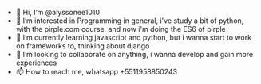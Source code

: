 - 👋 Hi, I’m @alyssonee1010
- 👀 I’m interested in Programming in general, i've study a bit of python, with the pirple.com course, and now i'm doing the ES6 of pirple
- 🌱 I’m currently learning javascript and python, but i wanna start to work on frameworks to, thinking about django
- 💞️ I’m looking to collaborate on anything, i wanna develop and gain more experiences
- 📫 How to reach me, whatsapp +5511958850243

<!---
alyssonee1010/alyssonee1010 is a ✨ special ✨ repository because its `README.md` (this file) appears on your GitHub profile.
You can click the Preview link to take a look at your changes.
--->
